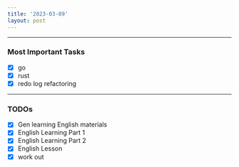```yaml
---
title: '2023-03-09'
layout: post
---
```


---

### Most Important Tasks

- [x] go
- [x] rust
- [x] redo log refactoring

---

### TODOs

- [x] Gen learning English materials
- [x] English Learning Part 1
- [x] English Learning Part 2
- [x] English Lesson
- [x] work out
